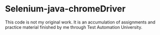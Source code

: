 # Selenium-java-chromeDriver

This code is not my original work. It is an accumulation of assignments and practice material finished by me through 
Test Automation University. 
